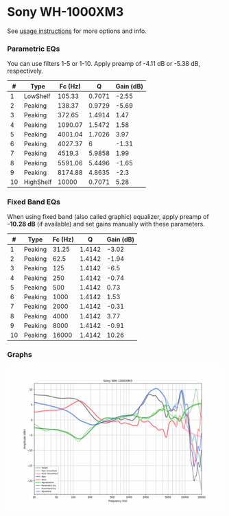 # Sony WH-1000XM3
See [usage instructions](https://github.com/jaakkopasanen/AutoEq#usage) for more options and info.

### Parametric EQs
You can use filters 1-5 or 1-10. Apply preamp of -4.11 dB or -5.38 dB, respectively.

|   # | Type      |   Fc (Hz) |      Q |   Gain (dB) |
|-----|-----------|-----------|--------|-------------|
|   1 | LowShelf  |    105.33 | 0.7071 |       -2.55 |
|   2 | Peaking   |    138.37 | 0.9729 |       -5.69 |
|   3 | Peaking   |    372.65 | 1.4914 |        1.47 |
|   4 | Peaking   |   1090.07 | 1.5472 |        1.58 |
|   5 | Peaking   |   4001.04 | 1.7026 |        3.97 |
|   6 | Peaking   |   4027.37 | 6      |       -1.31 |
|   7 | Peaking   |   4519.3  | 5.9858 |        1.99 |
|   8 | Peaking   |   5591.06 | 5.4496 |       -1.65 |
|   9 | Peaking   |   8174.88 | 4.8635 |       -2.3  |
|  10 | HighShelf |  10000    | 0.7071 |        5.28 |

### Fixed Band EQs
When using fixed band (also called graphic) equalizer, apply preamp of **-10.28 dB** (if available) and set gains manually with these parameters.

|   # | Type    |   Fc (Hz) |      Q |   Gain (dB) |
|-----|---------|-----------|--------|-------------|
|   1 | Peaking |     31.25 | 1.4142 |       -3.02 |
|   2 | Peaking |     62.5  | 1.4142 |       -1.94 |
|   3 | Peaking |    125    | 1.4142 |       -6.5  |
|   4 | Peaking |    250    | 1.4142 |       -0.74 |
|   5 | Peaking |    500    | 1.4142 |        0.73 |
|   6 | Peaking |   1000    | 1.4142 |        1.53 |
|   7 | Peaking |   2000    | 1.4142 |       -0.31 |
|   8 | Peaking |   4000    | 1.4142 |        3.77 |
|   9 | Peaking |   8000    | 1.4142 |       -0.91 |
|  10 | Peaking |  16000    | 1.4142 |       10.26 |

### Graphs
![](./Sony%20WH-1000XM3.png)
